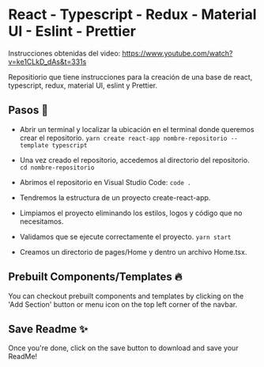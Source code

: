 
  # React - Typescript - Redux - Material UI - Eslint - Prettier
  Instrucciones obtenidas del video: https://www.youtube.com/watch?v=ke1CLkD_dAs&t=331s

  Repositiorio que tiene instrucciones para la creación de una base de react, typescript, redux, material UI, eslint y Prettier.
  
  ## Pasos 🚀  
  
  * Abrir un terminal y localizar la ubicación en el terminal donde queremos crear el repositorio.
    ``yarn create react-app nombre-repositorio --template typescript``
  
  * Una vez creado el repositorio, accedemos al directorio del repositorio.
    ``cd nombre-repositorio``
  
  * Abrimos el repositorio en Visual Studio Code: ``code .``
  
  * Tendremos la estructura de un proyecto create-react-app.

  * Limpiamos el proyecto eliminando los estilos, logos y código que no necesitamos.

  * Validamos que se ejecute correctamente el proyecto. ``yarn start``

  * Creamos un directorio de pages/Home y dentro un archivo Home.tsx.


  
  ## Prebuilt Components/Templates 🔥  
  You can checkout prebuilt components and templates by clicking on the 'Add Section' button or menu icon
  on the top left corner of the navbar.
      
  ## Save Readme ✨  
  Once you're done, click on the save button to download and save your ReadMe!
  